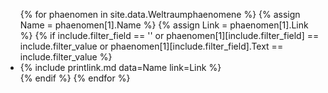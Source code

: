 <ul>
{% for phaenomen in site.data.Weltraumphaenomene %}
    {% assign Name = phaenomen[1].Name %}
    {% assign Link = phaenomen[1].Link %}
    {% if include.filter_field == '' or phaenomen[1][include.filter_field] == include.filter_value or phaenomen[1][include.filter_field].Text == include.filter_value %}
        <li>{% include printlink.md data=Name link=Link %}</li>
    {% endif %}
{% endfor %}
</ul>
